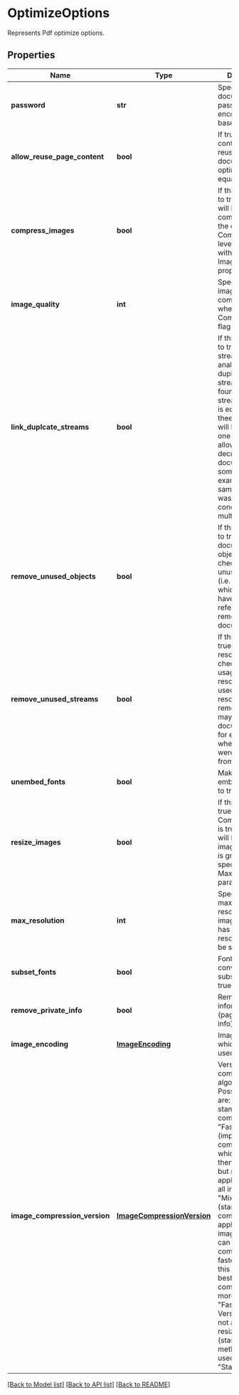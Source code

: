 ﻿# OptimizeOptions
Represents Pdf optimize options.

## Properties
Name | Type | Description | Notes
------------ | ------------- | ------------- | -------------
**password** | **str** | Specifies document password (if any) encoded with base-64. | [optional] 
**allow_reuse_page_content** | **bool** | If true page contents will be reused when document is optimized for equal pages. | [optional] 
**compress_images** | **bool** | If this flag is set to true images will be compressed in the document. Compression level is specified with ImageQuality property. | [optional] 
**image_quality** | **int** | Specifies level of image compression when CompressImages flag is used. | [optional] 
**link_duplcate_streams** | **bool** | If this flag is set to true, Resource streams will be analyzed. If duplicate streams are found (i.e. if stream contents is equal), then thees streams will be stored as one object.  This allows to decrease document size in some cases (for example, when same document was concatenated multiple times). | [optional] 
**remove_unused_objects** | **bool** | If this flag is set to true, all document objects will be checked and unused objects (i.e. objects which does not have any reference) are removed from document. | [optional] 
**remove_unused_streams** | **bool** | If this flag set to true, every resource is checked on it&#39;s usage. If resource is never used, then resources is removed. This may decrease document size for example when pages were extracted from document.  | [optional] 
**unembed_fonts** | **bool** | Make fonts not embedded if set to true.  | [optional] 
**resize_images** | **bool** | If this flag set to true and CompressImages is true images will be resized if image resolution is greater then specified MaxResolution parameter. | [optional] 
**max_resolution** | **int** | Specifies maximum resolution of images. If image has higher resolution it will be scaled. | [optional] 
**subset_fonts** | **bool** | Fonts will be converted into subsets if set to true. | [optional] 
**remove_private_info** | **bool** | Remove private information (page piece info). | [optional] 
**image_encoding** | [**ImageEncoding**](ImageEncoding.md) | Image encode which will be used. | [optional] 
**image_compression_version** | [**ImageCompressionVersion**](ImageCompressionVersion.md) | Version of compression algorithm. Possible values are: &quot;Standard&quot; - standard compression, &quot;Fast&quot; - fast (improved compression which is faster then standard but may be applicable not for all images), &quot;Mixed&quot; - mixed (standard compression is applied to images which can not be compressed by  faster algorithm, this may give best compression but more slow then &quot;Fast&quot; algorithm. Version &quot;Fast&quot; is not applicable for resizing images (standard method will be used). Default is &quot;Standard&quot;. | [optional] 

[[Back to Model list]](../README.md#documentation-for-models) [[Back to API list]](../README.md#documentation-for-api-endpoints) [[Back to README]](../README.md)


